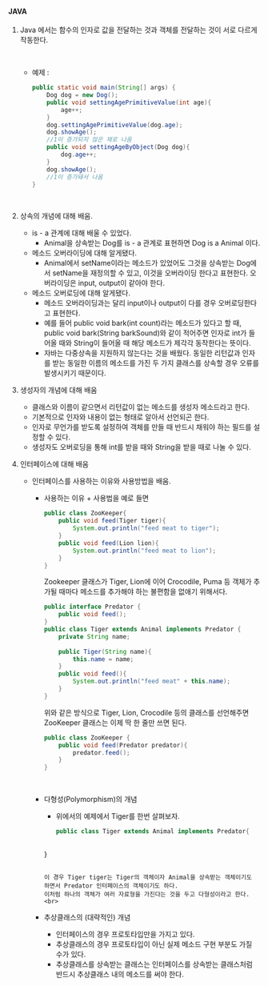 #### JAVA

1. Java 에서는 함수의 인자로 값을 전달하는 것과 객체를 전달하는 것이 서로 다르게 작동한다.

   <br>

   - 예제 : 

     ```java
     public static void main(String[] args) {
         Dog dog = new Dog();
         public void settingAgePrimitiveValue(int age){
             age++;
         }
         dog.settingAgePrimitiveValue(dog.age);
         dog.showAge();
         //1이 증가되지 않은 채로 나옴
         public void settingAgeByObject(Dog dog){
             dog.age++;
         }
         dog.showAge();
         //1이 증가돼서 나옴
     }
     ```
     
     <br>

2. 상속의 개념에 대해 배움.<br>

   * is - a 관계에 대해 배울 수 있었다.
     - Animal을 상속받는 Dog를 is - a 관계로 표현하면 Dog is a Animal 이다.<br>
   * 메소드 오버라이딩에 대해 알게됐다.<br>
     - Animal에서 setName이라는 메소드가 있었어도 그것을 상속받는 Dog에서 setName을 재정의할 수 있고, 이것을 오버라이딩 한다고 표현한다. 오버라이딩은 input, output이 같아야 한다.<br>
   * 메소드 오버로딩에 대해 알게됐다.<br>
     * 메소드 오버라이딩과는 달리 input이나 output이 다를 경우 오버로딩한다고 표현한다.<br>
     * 예를 들어 public void bark(int count)라는 메소드가 있다고 할 때,
       public void bark(String barkSound)와 같이 적어주면 인자로 int가 들어올 때와 String이 들어올 때 해당 메소드가 제각각 동작한다는 뜻이다.<br>
     * 자바는 다중상속을 지원하지 않는다는 것을 배웠다. 동일한 리턴값과 인자를 받는 동일한 이름의 메소드를 가진 두 가지 클래스를 상속할 경우 오류를 발생시키기 때문이다.<br>

3. 생성자의 개념에 대해 배움<br>

   * 클래스와 이름이 같으면서 리턴값이 없는 메소드를 생성자 메소드라고 한다.
   * 기본적으로 인자와 내용이 없는 형태로 알아서 선언되곤 한다.
   * 인자로 무언가를 받도록 설정하여 객체를 만들 때 반드시 채워야 하는 필드를 설정할 수 있다.
   * 생성자도 오버로딩을 통해 int를 받을 때와 String을 받을 때로 나눌 수 있다.<br>

4. 인터페이스에 대해 배움<br>

   * 인터페이스를 사용하는 이유와 사용방법을 배움.<br>

     - 사용하는 이유 + 사용법을 예로 들면

       ```java
       public class ZooKeeper{
           public void feed(Tiger tiger){
               System.out.println("feed meat to tiger");
           }
           public void feed(Lion lion){
               System.out.println("feed meat to lion");
           }
       }
       ```

       Zookeeper 클래스가 Tiger, Lion에 이어 Crocodile, Puma 등 객체가 추가될 때마다 메소드를 추가해야 하는 불편함을 없애기 위해서다.

       ```java
       public interface Predator {
           public void feed();
       }
       public class Tiger extends Animal implements Predator {
           private String name;
        
           public Tiger(String name){
               this.name = name;
           }
           public void feed(){
               System.out.println("feed meat" + this.name);
           }
       } 
       ```

       위와 같은 방식으로 Tiger, Lion, Crocodile 등의 클래스를 선언해주면 ZooKeeper 클래스는 이제 딱 한 줄만 쓰면 된다.

       ```java
       public class ZooKeeper {
           public void feed(Predator predator){
               predator.feed();
           }
       }
       ```

       <br>

     - 다형성(Polymorphism)의 개념<br>

       - 위에서의 예제에서 Tiger를 한번 살펴보자.
     
         ```java
         public class Tiger extends Animal implements Predator{
             
       }
         ```
     
       이 경우 Tiger tiger는 Tiger의 객체이자 Animal을 상속받는 객체이기도 하면서 Predator 인터페이스의 객체이기도 하다. 
         이처럼 하나의 객체가 여러 자료형을 가진다는 것을 두고 다형성이라고 한다.<br>

     - 추상클래스의 (대략적인) 개념<br>
     
       - 인터페이스의 경우 프로토타입만을 가지고 있다.
       - 추상클래스의 경우 프로토타입이 아닌 실제 메소드 구현 부분도 가질 수가 있다.
       - 추상클래스를 상속받는 클래스는 인터페이스를 상속받는 클래스처럼 반드시 추상클래스 내의 메소드를 써야 한다.<br>

